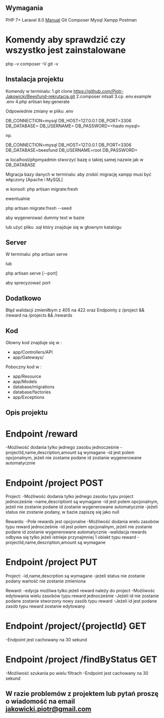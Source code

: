 ## Wymagania

PHP 7+
Laravel 8.0 <a href="https://laravel.com/docs/8.x">Manual</a>
Git
Composer
Mysql
Xampp
Postman

# Komendy aby sprawdzić czy wszystko jest zainstalowane 

php -v
composer -V
git -v


## Instalacja projektu
Komendy w terminalu:
1.git clone https://github.com/Piotr-Jakowicki/Beesfund-rekrutacja.git
2.composer intsall
3.cp .env.example .env
4.php artisan key:generate

Odpowiednie zmiany w pliku .env

DB_CONNECTION=mysql 
DB_HOST=127.0.0.1
DB_PORT=3306
DB_DATABASE=<nazwa bazy>
DB_USERNAME=<nick mysql>
DB_PASSWORD=<hasło mysql>

np.

DB_CONNECTION=mysql 
DB_HOST=127.0.0.1
DB_PORT=3306
DB_DATABASE=beesfund
DB_USERNAME=root
DB_PASSWORD=

w localhost/phpmyadmin stworzyć bazę o takiej samej nazwie jak w DB_DATABASE

Migracja bazy danych w terminalu:
aby zrobić migrację xampp musi być włączony [Apache i MySQL]

w konsoli:
php artisan migrate:fresh 

ewentualnie

php artisan migrate:fresh --seed 

aby wygenerować dummy text w bazie

lub użyć pliku .sql który znajduje się w głownym katalogu

## Server

W terminalu:
php artisan serve

lub 

php artisan serve [--port] 

aby sprecyzować port

## Dodatkowo

Błąd walidacji zmieniłbym z 405 na 422 oraz
Endpointy z /project && /reward na /projects && /rewards

## Kod

Głowny kod znajduje się w :
- app/Controllers/API
- app/Gateways/

Poboczny kod w :
- app/Resource
- app/Models
- database/migrations
- database/factories
- app/Exceptions

## Opis projektu 

# Endpoint /reward 

-Możliwość dodania tylko jednego zasobu jednocześnie
-projectId,name,description,amount są wymagane 
-id jest polem opcjonalnym, jeżeli nie zostanie podane id zostanie wygenerowane automatycznie

# Endpoint /project POST

Project:
-Możliwośc dodania tylko jednego zasobu typu project jednocześnie 
-name,descriptiont są wymagane
-id jest polem opcjonalnym, jeżeli nie zostanie podane id zostanie wygenerowane automatycznie
-jeżeli status nie zostanie podany, w bazie zapiszę się jako null

Rewards:
-Pole rewards jest opcjonalne
-Możliwość dodania wielu zasobów typu reward jednocześnie
-id jest polem opcjonalnym, jeżeli nie zostanie podane id zostanie wygenerowane automatycznie
-walidacja rewards odbywa się tylko jeżeli istnieje przynajmniej 1 obiekt typu reward
-projectId,name,description,amount są wymagane 

# Endpoint /project PUT

Project:
-id,name,descrption są wymagane
-jeżeli status nie zostanie podany wartość nie zostanie zmieniona 

Reward:
-edycja możliwa tylko jeżeli reward należy do project
-Możliwośc edytowania wielu zasobów typu reward jednocześnie
-Jeżeli id nie zostanie podane zostanie stworzony nowy zasób typu reward
-Jeżeli id jest podane zasób typu reward zostanie edytowany

# Endpoint /project/{projectId} GET

-Endpoint jest cachowany na 30 sekund

# Endpoint /project /findByStatus GET

-Możliwość szukania po wielu filtrach
-Endpoint jest cachowany na 30 sekund

## W razie problemów z projektem lub pytań proszę o wiadomość na email jakowicki.piotr@gmail.com